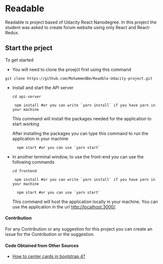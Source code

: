 # Readable

Readable is project based of Udacity React Nanodegree. In this project the student was asked to create forum website using only React and React-Redux.

## Start the prject

To get started

* You will need to clone the proejct first using this command
 ```shell
 git clone https://github.com/MohammedBm/Readble-Udacity-project.git
 ```

* Install and start the API server

  ```shell
  cd api-server
  ```

  ```shell
   npm install #or you can write `yarn install` if you have yarn in your machine
  ```

  This command will install the packages needed for the application to start working

  After installing the packages you can type this command to run the application in your machine

  ```shell
    npm start #or you can use `yarn start`
  ```


* In another terminal window, to use the front-end you can use the following commands
  ```shell
  cd frontend
  ```
  ```shell
   npm install #or you can write `yarn install` if you have yarn in your machine
  ```

  ```shell
    npm start #or you can use `yarn start`
  ```
  This command will host the application locally in your machine. You can use the application in the url <http://localhost:3000/>.



#### Contribution
For any Contribution or any suggestion for this project you can create an issue for the Contribution or the suggestion.

#### Code Obtained from Other Sources
* <a href='https://stackoverflow.com/questions/6313126/how-to-remove-a-directory-from-git-repository'>How to center cards in bootstrap 4?</a>
